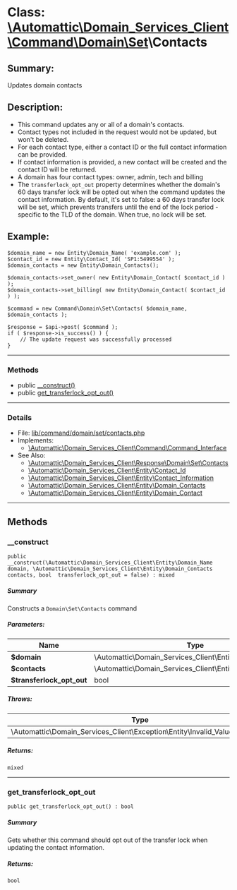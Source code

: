 # Class: [\Automattic](../namespaces/automattic.md)[\Domain_Services_Client](../namespaces/automattic-domain-services-client.md)[\Command](../namespaces/automattic-domain-services-client-command.md)[\Domain](../namespaces/automattic-domain-services-client-command-domain.md)[\Set](../namespaces/automattic-domain-services-client-command-domain-set.md)\Contacts

## Summary:

Updates domain contacts

## Description:

- This command updates any or all of a domain's contacts.
- Contact types not included in the request would not be updated, but won't be deleted.
- For each contact type, either a contact ID or the full contact information can be provided.
- If contact information is provided, a new contact will be created and the contact ID will be returned.
- A domain has four contact types: owner, admin, tech and billing
- The `transferlock_opt_out` property determines whether the domain's 60 days transfer lock will be opted out when the command updates the contact information. By default, it's set to false: a 60 days transfer lock will be set, which prevents transfers until the end of the lock period - specific to the TLD of the domain. When true, no lock will be set.

## Example:
```
$domain_name = new Entity\Domain_Name( 'example.com' );
$contact_id = new Entity\Contact_Id( 'SP1:5499554' );
$domain_contacts = new Entity\Domain_Contacts();

$domain_contacts->set_owner( new Entity\Domain_Contact( $contact_id ) );
$domain_contacts->set_billing( new Entity\Domain_Contact( $contact_id ) );

$command = new Command\Domain\Set\Contacts( $domain_name, $domain_contacts );

$response = $api->post( $command );
if ( $response->is_success() ) {
    // The update request was successfully processed
}
```


---

### Methods

* public [__construct()](#method___construct)
* public [get_transferlock_opt_out()](#method_get_transferlock_opt_out)

---

### Details

* File: [lib/command/domain/set/contacts.php](../../lib/command/domain/set/contacts.php)
* Implements:
  * [\Automattic\Domain_Services_Client\Command\Command_Interface](../classes/Automattic-Domain-Services-Client-Command-Command-Interface.md)
* See Also:
  * [\Automattic\Domain_Services_Client\Response\Domain\Set\Contacts](../classes/Automattic-Domain-Services-Client-Response-Domain-Set-Contacts.md)
  * [\Automattic\Domain_Services_Client\Entity\Contact_Id](../classes/Automattic-Domain-Services-Client-Entity-Contact-Id.md)
  * [\Automattic\Domain_Services_Client\Entity\Contact_Information](../classes/Automattic-Domain-Services-Client-Entity-Contact-Information.md)
  * [\Automattic\Domain_Services_Client\Entity\Domain_Contacts](../classes/Automattic-Domain-Services-Client-Entity-Domain-Contacts.md)
  * [\Automattic\Domain_Services_Client\Entity\Domain_Contact](../classes/Automattic-Domain-Services-Client-Entity-Domain-Contact.md)

---

## Methods

<a id="method___construct"></a>
### __construct

```
public __construct(\Automattic\Domain_Services_Client\Entity\Domain_Name  domain, \Automattic\Domain_Services_Client\Entity\Domain_Contacts  contacts, bool  transferlock_opt_out = false) : mixed
```

##### Summary

Constructs a `Domain\Set\Contacts` command

##### Parameters:

| Name | Type | Default |
|------|------|---------|
| **$domain** | \Automattic\Domain_Services_Client\Entity\Domain_Name |  |
| **$contacts** | \Automattic\Domain_Services_Client\Entity\Domain_Contacts |  |
| **$transferlock_opt_out** | bool | false |

##### Throws:

| Type | Description |
|------|-------------|
| \Automattic\Domain_Services_Client\Exception\Entity\Invalid_Value_Exception |  |

##### Returns:

```
mixed
```

---

<a id="method_get_transferlock_opt_out"></a>
### get_transferlock_opt_out

```
public get_transferlock_opt_out() : bool
```

##### Summary

Gets whether this command should opt out of the transfer lock when updating the contact information.

##### Returns:

```
bool
```

